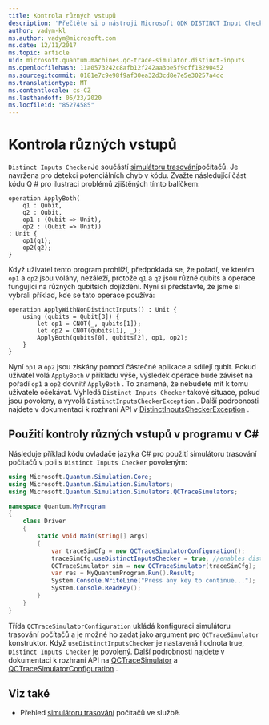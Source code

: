 ```yaml
---
title: Kontrola různých vstupů
description: 'Přečtěte si o nástroji Microsoft QDK DISTINCT Input Checker, který zkontroluje kód Q # a ověří potenciální konflikty se sdílenými qubits.'
author: vadym-kl
ms.author: vadym@microsoft.com
ms.date: 12/11/2017
ms.topic: article
uid: microsoft.quantum.machines.qc-trace-simulator.distinct-inputs
ms.openlocfilehash: 11a0573242c8afb12f242aa3be5f9cff18290452
ms.sourcegitcommit: 0181e7c9e98f9af30ea32d3cd8e7e5e30257a4dc
ms.translationtype: MT
ms.contentlocale: cs-CZ
ms.lasthandoff: 06/23/2020
ms.locfileid: "85274585"
---
```

# <a name="distinct-inputs-checker"></a>Kontrola různých vstupů

`Distinct Inputs Checker`Je součástí [simulátoru trasování](xref:microsoft.quantum.machines.qc-trace-simulator.intro)počítačů. Je navržena pro detekci potenciálních chyb v kódu. Zvažte následující část kódu Q # pro ilustraci problémů zjištěných tímto balíčkem:

```qsharp
operation ApplyBoth(
    q1 : Qubit,
    q2 : Qubit,
    op1 : (Qubit => Unit),
    op2 : (Qubit => Unit))
: Unit {
    op1(q1);
    op2(q2);
}
```

Když uživatel tento program prohlíží, předpokládá se, že pořadí, ve kterém `op1` a `op2` jsou volány, nezáleží, protože `q1` a `q2` jsou různé qubits a operace fungující na různých qubitsích dojíždění. Nyní si představte, že jsme si vybrali příklad, kde se tato operace používá:

```qsharp
operation ApplyWithNonDistinctInputs() : Unit {
    using (qubits = Qubit[3]) {
        let op1 = CNOT(_, qubits[1]);
        let op2 = CNOT(qubits[1], _);
        ApplyBoth(qubits[0], qubits[2], op1, op2);
    }
}
```

Nyní `op1` a `op2` jsou získány pomocí částečné aplikace a sdílejí qubit. Pokud uživatel volá `ApplyBoth` v příkladu výše, výsledek operace bude záviset na pořadí `op1` a `op2` dovnitř `ApplyBoth` . To znamená, že nebudete mít k tomu uživatele očekávat. Vyhledá `Distinct Inputs Checker` takové situace, pokud jsou povoleny, a vyvolá `DistinctInputsCheckerException` . Další podrobnosti najdete v dokumentaci k rozhraní API v [DistinctInputsCheckerException](https://docs.microsoft.com/dotnet/api/Microsoft.Quantum.Simulation.Simulators.QCTraceSimulators.DistinctInputsCheckerException) .

## <a name="using-the-distinct-inputs-checker-in-your-c-program"></a>Použití kontroly různých vstupů v programu v C#

Následuje příklad kódu ovladače jazyka C# pro použití simulátoru trasování počítačů v poli s `Distinct Inputs Checker` povoleným:

```csharp
using Microsoft.Quantum.Simulation.Core;
using Microsoft.Quantum.Simulation.Simulators;
using Microsoft.Quantum.Simulation.Simulators.QCTraceSimulators;

namespace Quantum.MyProgram
{
    class Driver
    {
        static void Main(string[] args)
        {
            var traceSimCfg = new QCTraceSimulatorConfiguration();
            traceSimCfg.useDistinctInputsChecker = true; //enables distinct inputs checker
            QCTraceSimulator sim = new QCTraceSimulator(traceSimCfg);
            var res = MyQuantumProgram.Run().Result;
            System.Console.WriteLine("Press any key to continue...");
            System.Console.ReadKey();
        }
    }
}
```

Třída `QCTraceSimulatorConfiguration` ukládá konfiguraci simulátoru trasování počítačů a je možné ho zadat jako argument pro `QCTraceSimulator` konstruktor. Když `useDistinctInputsChecker` je nastavená hodnota true, `Distinct Inputs Checker` je povolený. Další podrobnosti najdete v dokumentaci k rozhraní API na [QCTraceSimulator](https://docs.microsoft.com/dotnet/api/Microsoft.Quantum.Simulation.Simulators.QCTraceSimulators.QCTraceSimulator) a [QCTraceSimulatorConfiguration](https://docs.microsoft.com/dotnet/api/Microsoft.Quantum.Simulation.Simulators.QCTraceSimulators.QCTraceSimulatorConfiguration?) .

## <a name="see-also"></a>Viz také

- Přehled [simulátoru trasování](xref:microsoft.quantum.machines.qc-trace-simulator.intro) počítačů ve službě.
